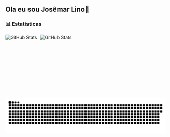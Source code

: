 ## Ola eu sou Josêmar Lino👋

### 📊 Estatísticas

<p>
  <img 
    align="left" 
    alt="GitHub Stats" 
    height="200" 
    style="padding-right: 10px;" 
    src="https://github-readme-stats.vercel.app/api?username=Josemar-Lino&show_icons=true&theme=tokyonight&include_all_commits=true&locale=pt-br" 
  />

<img 
      align="left" 
      alt="GitHub Stats" 
      height="200" 
      src="https://github-readme-stats.vercel.app/api/top-langs/?username=Josemar-Lino&theme=tokyonight&layout=compact&custom_title=Tecnologias&langs_count=9" 
  />

</p>

<picture align="center">
  <source media="(prefers-color-scheme: dark)" srcset="https://raw.githubusercontent.com/Josemar-Lino/Josemar-Lino/output/github-contribution-grid-snake-dark.svg">
  <source media="(prefers-color-scheme: light)" srcset="https://raw.githubusercontent.com/Josemar-Lino/Josemar-Lino/output/github-contribution-grid-snake-dark.svg">
  <img align="center" alt="github contribution grid snake animation" src="https://raw.githubusercontent.com/Josemar-Lino/Josemar-Lino/output/github-contribution-grid-snake.svg">
</picture>

